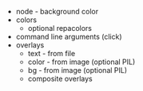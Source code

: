 - node - background color
- colors
  - optional repacolors
- command line arguments (click)
- overlays
  - text - from file
  - color - from image (optional PIL)
  - bg - from image (optional PIL)
  - composite overlays
